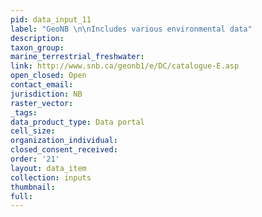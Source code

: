 ```yaml
---
pid: data_input_11
label: "GeoNB \n\nIncludes various environmental data"
description: 
taxon_group: 
marine_terrestrial_freshwater: 
link: http://www.snb.ca/geonb1/e/DC/catalogue-E.asp
open_closed: Open
contact_email: 
jurisdiction: NB
raster_vector: 
_tags: 
data_product_type: Data portal
cell_size: 
organization_individual: 
closed_consent_received: 
order: '21'
layout: data_item
collection: inputs
thumbnail: 
full: 
---
```

